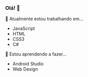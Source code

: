 ### Olá! 👋

 🔭 Atualmente estou trabalhando em...
 - JavaScript
 - HTML
 - CSS3
 - C#
 
 🌱 Estou aprendendo a fazer...
 - Android Studio
 - Web Design

 
<!--
**FrostySHW/frostyshw** is a ✨ _special_ ✨ repository because its `README.md` (this file) appears on your GitHub profile.

Here are some ideas to get you started:

- 🔭 I’m currently working on ...
- 🌱 I’m currently learning ...
- 👯 I’m looking to collaborate on ...
- 🤔 I’m looking for help with ...
- 💬 Ask me about ...
- 📫 How to reach me: ...
- 😄 Pronouns: ...
- ⚡ Fun fact: ...
-->
